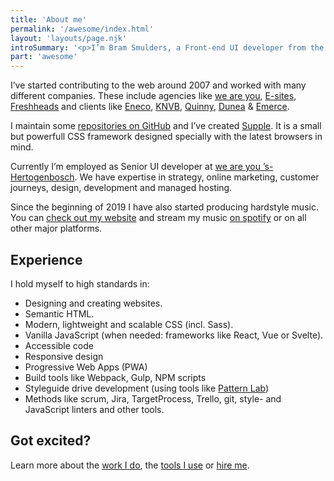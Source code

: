 ```yaml
---
title: 'About me'
permalink: '/awesome/index.html'
layout: 'layouts/page.njk'
introSummary: '<p>I’m Bram Smulders, a Front-end UI developer from the Netherlands. With a strong focus on accessibility & progressive enhancement I wire up HTML, CSS and JavaScript into rich online experiences.</p>'
part: 'awesome'
---
```


I’ve started contributing to the web around 2007 and worked with many different companies. These include agencies like [we are you](https://www.weareyou.com/), [E-sites](https://www.e-sites.nl/), [Freshheads](http://freshheads.com) and clients like [Eneco](http://eneco.com), [KNVB](http://knvb.nl), [Quinny](http://www.quinny.nl/), [Dunea](http://dunea.nl) & [Emerce](http://emerce.nl).

I maintain some [repositories on GitHub](https://github.com/bramsmulders) and I’ve created [Supple](https://github.com/supple-css/). It is a small but powerfull CSS framework designed specially with the latest browsers in mind.

Currently I’m employed as Senior UI developer at [we are you ’s-Hertogenbosch](https://www.weareyou.com). We have expertise in strategy, online marketing, customer journeys, design, development and managed hosting.

Since the beginning of 2019 I have also started producing hardstyle music.
You can [check out my website](https://djrebolo.com) and stream my music [on spotify](https://open.spotify.com/artist/1SNDUhWRKHjgYZ56ktCSVL?si=ZfCC9lJtTHWQ0vvrjhpOVA) or on all other major platforms.

## Experience
I hold myself to high standards in:

- Designing and creating websites.
- Semantic HTML.
- Modern, lightweight and scalable CSS (incl. Sass).
- Vanilla JavaScript (when needed: frameworks like React, Vue or Svelte).
- Accessible code
- Responsive design
- Progressive Web Apps (PWA)
- Build tools like Webpack, Gulp, NPM scripts
- Styleguide drive development (using tools like [Pattern Lab](https://patternlab.io/))
- Methods like scrum, Jira, TargetProcess, Trello, git, style- and JavaScript linters and other tools.

## Got excited?
Learn more about the [work I do](/working), the [tools I use](/using) or [hire me](/available).
